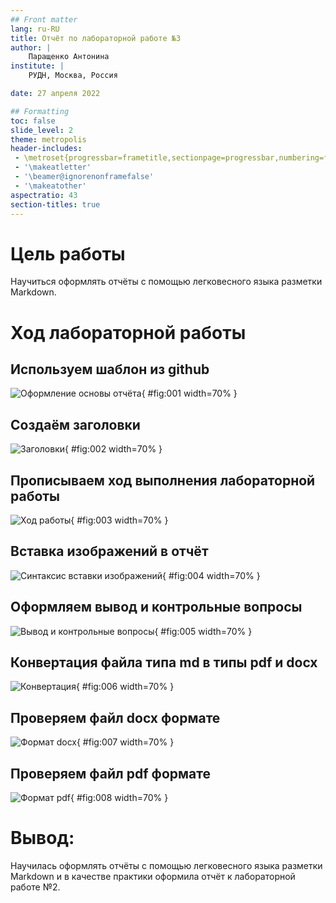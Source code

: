```yaml
---
## Front matter
lang: ru-RU
title: Отчёт по лабораторной работе №3
author: |
	Паращенко Антонина
institute: |
	РУДН, Москва, Россия

date: 27 апреля 2022

## Formatting
toc: false
slide_level: 2
theme: metropolis
header-includes: 
 - \metroset{progressbar=frametitle,sectionpage=progressbar,numbering=fraction}
 - '\makeatletter'
 - '\beamer@ignorenonframefalse'
 - '\makeatother'
aspectratio: 43
section-titles: true
---
```


# Цель работы

 Научиться оформлять отчёты с помощью легковесного языка разметки Markdown.

# Ход лабораторной работы

## Используем шаблон из github

![Оформление основы отчёта](image/12.png){ #fig:001 width=70% }

## Создаём заголовки

![Заголовки](image/13.png){ #fig:002 width=70% }

## Прописываем ход выполнения лабораторной работы

![Ход работы](image/14.png){ #fig:003 width=70% }

## Вставка изображений в отчёт

![Синтаксис вставки изображений](image/15.png){ #fig:004 width=70% }

## Оформляем вывод и контрольные вопросы

![Вывод и контрольные вопросы](image/16.png){ #fig:005 width=70% }

## Конвертация файла типа md в типы pdf и docx

![Конвертация](image/17.png){ #fig:006 width=70% }

## Проверяем файл docx формате

![Формат docx](image/18.png){ #fig:007 width=70% }

## Проверяем файл pdf формате

![Формат pdf](image/19.png){ #fig:008 width=70% }

# Вывод: 

 Научилась оформлять отчёты с помощью легковесного языка разметки Markdown и в качестве практики оформила отчёт к лабораторной работе №2.
